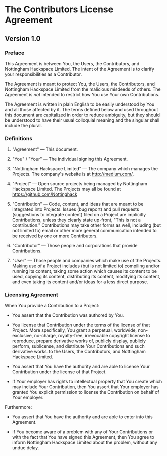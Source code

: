 # The Contributors License Agreement

## Version 1.0

### Preface

This Agreement is between You, the Users, the Contributors, and Nottingham Hackspace Limited. The intent of the Agreement is to clarify your responsibilities as a Contributor.

The Agreement is meant to protect You, the Users, the Contributors, and Nottingham Hackspace Limited from the malicious misdeeds of others. The Agreement is *not* intended to restrict how You use Your own Contributions.

The Agreement is written in plain English to be easily understood by You and all those affected by it. The terms defined below and used throughout this document are capitalized in order to reduce ambiguity, but they should be understood to have their usual colloquial meaning and the singular shall include the plural.

### Definitions

1. "Agreement" &mdash; This document.

2. "You" / "Your" &mdash; The individual signing this Agreement.

3. "Nottingham Hackspace Limited" &mdash; The company which manages the Projects. The company's website is at <http://medium.com/>.

4. "Project" &mdash; Open source projects being managed by Nottingham Hackspace Limited. The Projects may all be found at <https://github.com/Nottinghack>

5. "Contribution" &mdash; Code, content, and ideas that are meant to be integrated into Projects. Issues (bug report) and pull requests (suggestions to integrate content) filed on a Project are implicitly Contributions, unless they clearly state up-front, "This is not a contribution." Contributions may take other forms as well, including (but not limited to) email or other more general communication intended to be received by one or more Contributors.

6. "Contributor" &mdash; Those people and corporations that provide Contributions.

7. "User" &mdash; Those people and companies which make use of the Projects. Making use of a Project includes (but is not limited to) compiling and/or running its content, taking some action which causes its content to be used, copying its content, distributing its content, modifying its content, and even taking its content and/or ideas for a less direct purpose.


### Licensing Agreement

When You provide a Contribution to a Project:

* You assert that the Contribution was authored by You.

* You license that Contribution under the terms of the license of that Project. More specifically, You grant a perpetual, worldwide, non-exclusive, no-charge, royalty-free, irrevocable copyright license to reproduce, prepare derivative works of, publicly display, publicly perform, sublicense, and distribute Your Contributions and such derivative works. to the Users, the Contributors, and Nottingham Hackspace Limited.

* You assert that You have the authority and are able to license Your Contribution under the license of that Project.

* If Your employer has rights to intellectual property that You create which may include Your Contribution, then You assert that Your employer has granted You explicit permission to license the Contribution on behalf of Your employer.

Furthermore:

* You assert that You have the authority and are able to enter into this Agreement.

* If You become aware of a problem with any of Your Contributions or with the fact that You have signed this Agreement, then You agree to inform Nottingham Hackspace Limited about the problem, without any undue delay.